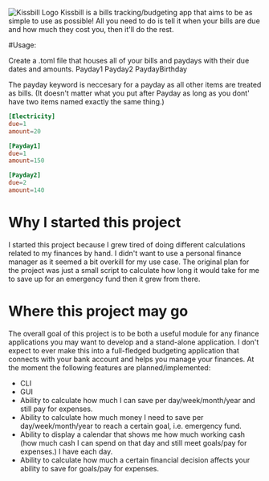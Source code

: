 ![Kissbill Logo](https://github.com/Unicornssss7428/kissbill/blob/main/images/kissbill.png?raw=true)
Kissbill is a bills tracking/budgeting app that aims to be as simple to use as possible! All you need to do is tell it when your bills are due and how much they cost you, then it'll do the rest.

#Usage:

Create a .toml file that houses all of your bills and paydays with their due dates and amounts.
Payday1
Payday2
PaydayBirthday

The payday keyword is neccesary for a payday as  all other items are treated as bills.
(It doesn't matter what you put after Payday as long as you dont' have two items named exactly the same thing.)

```toml
[Electricity]
due=1
amount=20

[Payday1]
due=1
amount=150

[Payday2]
due=2
amount=140
```


# Why I started this project
I started this project because I grew tired of doing different calculations related to my finances by hand. I didn't want to use a personal finance manager as it seemed a bit overkill for my use case. The original plan for the project was just a small script to calculate
how long it would take for me to save up for an emergency fund then it grew from there.

# Where this project may go
The overall goal of this project is to be both a useful module for any finance applications you may want to develop and a stand-alone application. 
I don't expect to ever make this into a full-fledged budgeting application that connects with your bank account and helps you manage your finances. At the moment the following features are planned/implemented:

- CLI
- GUI
- Ability to calculate how much I can save per day/week/month/year and still pay for expenses.
- Ability to calculate how much money I need to save per day/week/month/year to reach a certain goal, i.e. emergency fund.
- Ability to display a calendar that shows me how much working cash (how much cash I can spend on that day and still meet goals/pay for expenses.) I have each day.
- Ability to calculate how much a certain financial decision affects your ability to save for goals/pay for expenses.

